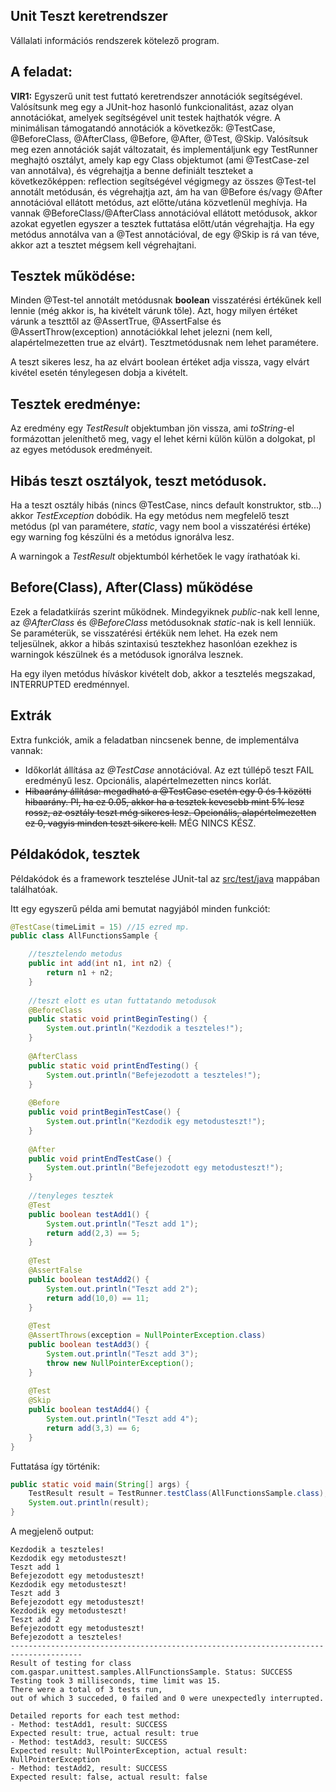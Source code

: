 ## Unit Teszt keretrendszer

Vállalati információs rendszerek kötelező program.

## A feladat:
**VIR1:** Egyszerű unit test futtató keretrendszer annotációk segítségével. Valósítsunk meg egy a 
JUnit-hoz hasonló funkcionalitást, azaz olyan annotációkat, amelyek segítségével unit testek hajthatók 
végre. A minimálisan támogatandó annotációk a következők: @TestCase, @BeforeClass, @AfterClass, @Before, 
@After, @Test, @Skip. Valósítsuk meg ezen annotációk saját változatait, és implementáljunk egy TestRunner 
meghajtó osztályt, amely kap egy Class objektumot (ami @TestCase-zel van annotálva), és végrehajtja a 
benne definiált teszteket a következőképpen: reflection segítségével végigmegy az összes @Test-tel 
annotált metódusán, és végrehajtja azt, ám ha van @Before és/vagy @After annotációval ellátott metódus, 
azt előtte/utána közvetlenül meghívja. Ha vannak @BeforeClass/@AfterClass annotációval ellátott metódusok, 
akkor azokat egyetlen egyszer a tesztek futtatása előtt/után végrehajtja. Ha egy metódus annotálva van 
a @Test annotációval, de egy @Skip is rá van téve, akkor azt a tesztet mégsem kell végrehajtani.

## Tesztek működése:
Minden @Test-tel annotált metódusnak **boolean** visszatérési értékűnek kell lennie (még akkor is, 
ha kivételt várunk tőle). Azt, hogy milyen értéket várunk a teszttől az @AssertTrue, @AssertFalse 
és @AssertThrow(exception) annotációkkal lehet jelezni (nem kell, alapértelmezetten true az elvárt). 
Tesztmetódusnak nem lehet paramétere.

A teszt sikeres lesz, ha az elvárt boolean értéket adja vissza, vagy elvárt kivétel esetén ténylegesen 
dobja a kivételt.

## Tesztek eredménye:
Az eredmény egy *TestResult* objektumban jön vissza, ami *toString*-el formázottan jeleníthető meg, 
vagy el lehet kérni külön külön a dolgokat, pl az egyes metódusok eredményeit.

## Hibás teszt osztályok, teszt metódusok.
Ha a teszt osztály hibás (nincs @TestCase, nincs default konstruktor, stb...) akkor *TestException* 
dobódik. Ha egy metódus nem megfelelő teszt metódus (pl van paramétere, *static*, vagy nem bool a visszatérési 
értéke) egy warning fog készülni és a metódus ignorálva lesz.

A warningok a *TestResult* objektumból kérhetőek le vagy írathatóak ki.

## Before(Class), After(Class) működése
Ezek a feladatkiírás szerint működnek. Mindegyiknek *public*-nak kell lenne, az *@AfterClass* és 
*@BeforeClass* metódusoknak *static*-nak is kell lenniük. Se paraméterük, se visszatérési értékük 
nem lehet. Ha ezek nem teljesülnek, akkor a hibás szintaxisú tesztekhez hasonlóan ezekhez is warningok 
készülnek és a metódusok ignorálva lesznek.

Ha egy ilyen metódus híváskor kivételt dob, akkor a tesztelés megszakad, INTERRUPTED eredménnyel.

## Extrák
Extra funkciók, amik a feladatban nincsenek benne, de implementálva vannak:
- Időkorlát állítása az *@TestCase* annotációval. Az ezt túllépő teszt FAIL eredményű lesz. Opcionális, alapértelmezetten nincs korlát.
- ~~Hibaarány állítása: megadható a @TestCase esetén egy 0 és 1 közötti hibaarány. Pl, ha ez 0.05, akkor ha a tesztek kevesebb mint 5% lesz rossz, az osztály teszt még sikeres lesz. Opcionális, alapértelmezetten ez 0, vagyis minden teszt sikere kell.~~ MÉG NINCS KÉSZ.

## Példakódok, tesztek
Példakódok és a framework tesztelése JUnit-tal az [src/test/java](http://vir.inf.u-szeged.hu:8181/Gtomika/UnitTest/tree/master/src/test/java/com/gaspar/unittest) mappában találhatóak.

Itt egy egyszerű példa ami bemutat nagyjából minden funkciót:

```java
@TestCase(timeLimit = 15) //15 ezred mp.
public class AllFunctionsSample {

	//tesztelendo metodus
	public int add(int n1, int n2) {
		return n1 + n2;
	}
	
	//teszt elott es utan futtatando metodusok
	@BeforeClass
	public static void printBeginTesting() {
		System.out.println("Kezdodik a teszteles!");
	}
	
	@AfterClass
	public static void printEndTesting() {
		System.out.println("Befejezodott a teszteles!");
	}
	
	@Before
	public void printBeginTestCase() {
		System.out.println("Kezdodik egy metodusteszt!");
	}
	
	@After
	public void printEndTestCase() {
		System.out.println("Befejezodott egy metodusteszt!");
	}
	
	//tenyleges tesztek
	@Test
	public boolean testAdd1() {
		System.out.println("Teszt add 1");
		return add(2,3) == 5;
	}
	
	@Test
	@AssertFalse
	public boolean testAdd2() {
		System.out.println("Teszt add 2");
		return add(10,0) == 11;
	}
	
	@Test
	@AssertThrows(exception = NullPointerException.class)
	public boolean testAdd3() {
		System.out.println("Teszt add 3");
		throw new NullPointerException();
	}
	
	@Test
	@Skip
	public boolean testAdd4() {
		System.out.println("Teszt add 4");
		return add(3,3) == 6;
	}
}
```

Futtatása így történik:

```java
public static void main(String[] args) {
	TestResult result = TestRunner.testClass(AllFunctionsSample.class);
	System.out.println(result);
}
```

A megjelenő output:

```
Kezdodik a teszteles!
Kezdodik egy metodusteszt!
Teszt add 1
Befejezodott egy metodusteszt!
Kezdodik egy metodusteszt!
Teszt add 3
Befejezodott egy metodusteszt!
Kezdodik egy metodusteszt!
Teszt add 2
Befejezodott egy metodusteszt!
Befejezodott a teszteles!
--------------------------------------------------------------------------------------
Result of testing for class com.gaspar.unittest.samples.AllFunctionsSample. Status: SUCCESS
Testing took 3 milliseconds, time limit was 15.
There were a total of 3 tests run,
out of which 3 succeded, 0 failed and 0 were unexpectedly interrupted.

Detailed reports for each test method:
- Method: testAdd1, result: SUCCESS
Expected result: true, actual result: true
- Method: testAdd3, result: SUCCESS
Expected result: NullPointerException, actual result: NullPointerException
- Method: testAdd2, result: SUCCESS
Expected result: false, actual result: false
```
